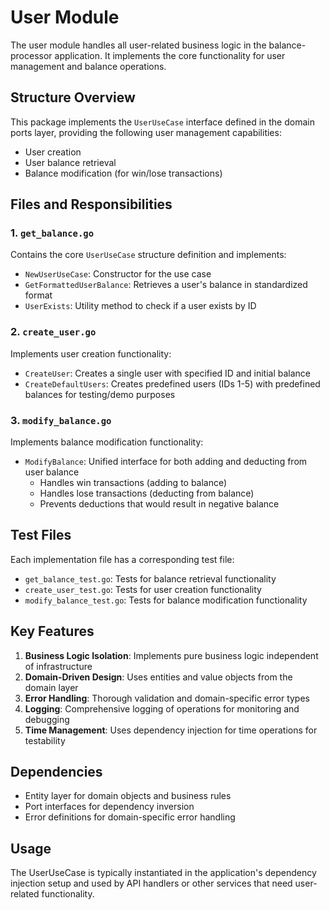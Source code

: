 # User Module

The user module handles all user-related business logic in the balance-processor application. It implements the core functionality for user management and balance operations.

## Structure Overview

This package implements the `UserUseCase` interface defined in the domain ports layer, providing the following user management capabilities:

- User creation
- User balance retrieval
- Balance modification (for win/lose transactions)

## Files and Responsibilities

### 1. `get_balance.go`

Contains the core `UserUseCase` structure definition and implements:

- `NewUserUseCase`: Constructor for the use case
- `GetFormattedUserBalance`: Retrieves a user's balance in standardized format
- `UserExists`: Utility method to check if a user exists by ID

### 2. `create_user.go`

Implements user creation functionality:

- `CreateUser`: Creates a single user with specified ID and initial balance
- `CreateDefaultUsers`: Creates predefined users (IDs 1-5) with predefined balances for testing/demo purposes

### 3. `modify_balance.go`

Implements balance modification functionality:

- `ModifyBalance`: Unified interface for both adding and deducting from user balance
  - Handles win transactions (adding to balance)
  - Handles lose transactions (deducting from balance)
  - Prevents deductions that would result in negative balance

## Test Files

Each implementation file has a corresponding test file:

- `get_balance_test.go`: Tests for balance retrieval functionality
- `create_user_test.go`: Tests for user creation functionality
- `modify_balance_test.go`: Tests for balance modification functionality

## Key Features

1. **Business Logic Isolation**: Implements pure business logic independent of infrastructure
2. **Domain-Driven Design**: Uses entities and value objects from the domain layer
3. **Error Handling**: Thorough validation and domain-specific error types
4. **Logging**: Comprehensive logging of operations for monitoring and debugging
5. **Time Management**: Uses dependency injection for time operations for testability

## Dependencies

- Entity layer for domain objects and business rules
- Port interfaces for dependency inversion
- Error definitions for domain-specific error handling

## Usage

The UserUseCase is typically instantiated in the application's dependency injection setup and used by API handlers or other services that need user-related functionality. 
